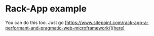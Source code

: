 # Rack-App example

You can do this too. Just go [https://www.sitepoint.com/rack-app-a-performant-and-pragmatic-web-microframework/](here)
